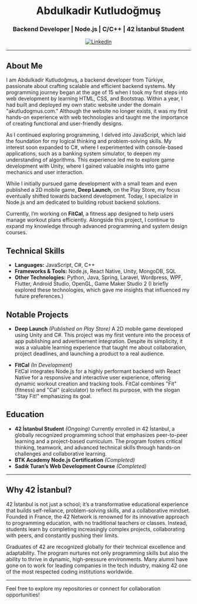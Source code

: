 <h1 align="center">Abdulkadir Kutludoğmuş</h1>
<h3 align="center">Backend Developer | Node.js | C/C++ | 42 İstanbul Student</h3>

<p align="center">
  <a href="https://linkedin.com/in/akutludogmus" target="_blank">
    <img src="https://img.shields.io/badge/-LinkedIn-0A66C2?style=for-the-badge&logo=linkedin&logoColor=white" alt="LinkedIn" />
  </a>
</p>

---

## About Me  

I am Abdulkadir Kutludoğmuş, a backend developer from Türkiye, passionate about crafting scalable and efficient backend systems. My programming journey began at the age of 15 when I took my first steps into web development by learning HTML, CSS, and Bootstrap. Within a year, I had built and deployed my own static website under the domain "akutludogmus.com." Although the website no longer exists, it was my first hands-on experience with web technologies and taught me the importance of creating functional and user-friendly designs.

As I continued exploring programming, I delved into JavaScript, which laid the foundation for my logical thinking and problem-solving skills. My interest soon expanded to C#, where I experimented with console-based applications, such as a banking system simulator, to deepen my understanding of algorithms. This experience led me to explore game development with Unity, where I gained valuable insights into game mechanics and user interaction.

While I initially pursued game development with a small team and even published a 2D mobile game, **Deep Launch**, on the Play Store, my focus eventually shifted towards backend development. Today, I specialize in Node.js and am dedicated to building robust backend solutions.  

Currently, I’m working on **FitCal**, a fitness app designed to help users manage workout plans efficiently. Alongside this project, I continue to expand my knowledge through advanced programming and system design courses.  

## Technical Skills  
- **Languages:** JavaScript, C#, C++
- **Frameworks & Tools:** Node.js, React Native, Unity, MongoDB, SQL
- **Other Technologies:** Python, Java, Spring, Laravel, Wordpress, WPF, Flutter, Android Studio, OpenGL, Game Maker Studio 2 (I briefly explored these technologies, which gave me insights that influenced my future preferences.)

## Notable Projects  

- **Deep Launch** *(Published on Play Store)*
  A 2D mobile game developed using Unity and C#. This project was my first venture into the process of app publishing and advertisement integration. Despite its simplicity, it was a valuable learning experience that taught me about collaboration, project deadlines, and launching a product to a real audience.  

- **FitCal** *(In Development)*  
  FitCal integrates Node.js for a highly performant backend with React Native for a responsive and interactive user experience, offering dynamic workout creation and tracking tools. FitCal combines "Fit" (fitness) and "Cal" (calculator) to reflect its purpose, with the slogan "Stay Fit!" emphasizing its goal.

## Education  

- **42 İstanbul Student** *(Ongoing)*
  Currently enrolled in 42 İstanbul, a globally recognized programming school that emphasizes peer-to-peer learning and a project-based curriculum. The program fosters critical thinking, teamwork, and advanced technical skills through hands-on challenges and collaborative learning.
- **BTK Academy Node.js Certification** *(Completed)*
- **Sadık Turan’s Web Development Course** *(Completed)*

---

## Why 42 İstanbul?

42 İstanbul is not just a school; it’s a transformative educational experience that builds self-reliance, problem-solving skills, and a collaborative mindset. Founded in France, the 42 Network is renowned for its innovative approach to programming education, with no traditional teachers or classes. Instead, students learn by completing increasingly complex projects, collaborating with peers, and constantly pushing their limits.

Graduates of 42 are recognized globally for their technical excellence and adaptability. The program nurtures not only programming skills but also the ability to thrive in dynamic, high-pressure environments. Many alumni have gone on to work for leading companies in the tech industry, making 42 one of the most respected coding institutions worldwide.

---

Feel free to explore my repositories or connect for collaboration opportunities!

